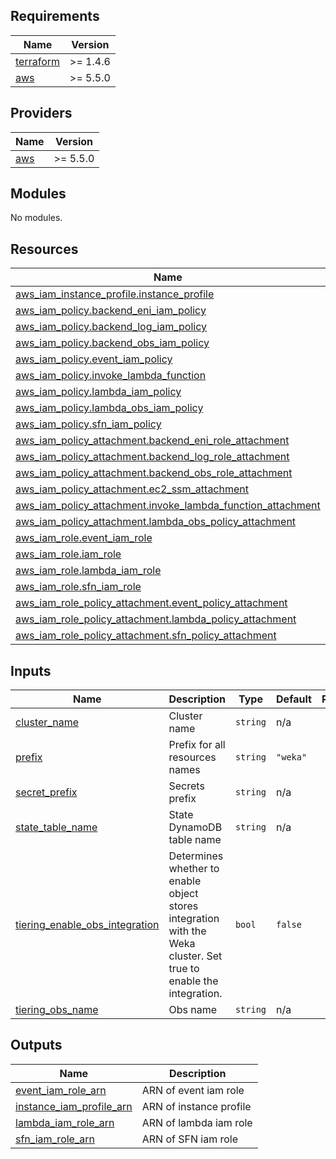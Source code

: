 <!-- BEGIN_TF_DOCS -->
## Requirements

| Name | Version |
|------|---------|
| <a name="requirement_terraform"></a> [terraform](#requirement\_terraform) | >= 1.4.6 |
| <a name="requirement_aws"></a> [aws](#requirement\_aws) | >= 5.5.0 |

## Providers

| Name | Version |
|------|---------|
| <a name="provider_aws"></a> [aws](#provider\_aws) | >= 5.5.0 |

## Modules

No modules.

## Resources

| Name | Type |
|------|------|
| [aws_iam_instance_profile.instance_profile](https://registry.terraform.io/providers/hashicorp/aws/latest/docs/resources/iam_instance_profile) | resource |
| [aws_iam_policy.backend_eni_iam_policy](https://registry.terraform.io/providers/hashicorp/aws/latest/docs/resources/iam_policy) | resource |
| [aws_iam_policy.backend_log_iam_policy](https://registry.terraform.io/providers/hashicorp/aws/latest/docs/resources/iam_policy) | resource |
| [aws_iam_policy.backend_obs_iam_policy](https://registry.terraform.io/providers/hashicorp/aws/latest/docs/resources/iam_policy) | resource |
| [aws_iam_policy.event_iam_policy](https://registry.terraform.io/providers/hashicorp/aws/latest/docs/resources/iam_policy) | resource |
| [aws_iam_policy.invoke_lambda_function](https://registry.terraform.io/providers/hashicorp/aws/latest/docs/resources/iam_policy) | resource |
| [aws_iam_policy.lambda_iam_policy](https://registry.terraform.io/providers/hashicorp/aws/latest/docs/resources/iam_policy) | resource |
| [aws_iam_policy.lambda_obs_iam_policy](https://registry.terraform.io/providers/hashicorp/aws/latest/docs/resources/iam_policy) | resource |
| [aws_iam_policy.sfn_iam_policy](https://registry.terraform.io/providers/hashicorp/aws/latest/docs/resources/iam_policy) | resource |
| [aws_iam_policy_attachment.backend_eni_role_attachment](https://registry.terraform.io/providers/hashicorp/aws/latest/docs/resources/iam_policy_attachment) | resource |
| [aws_iam_policy_attachment.backend_log_role_attachment](https://registry.terraform.io/providers/hashicorp/aws/latest/docs/resources/iam_policy_attachment) | resource |
| [aws_iam_policy_attachment.backend_obs_role_attachment](https://registry.terraform.io/providers/hashicorp/aws/latest/docs/resources/iam_policy_attachment) | resource |
| [aws_iam_policy_attachment.ec2_ssm_attachment](https://registry.terraform.io/providers/hashicorp/aws/latest/docs/resources/iam_policy_attachment) | resource |
| [aws_iam_policy_attachment.invoke_lambda_function_attachment](https://registry.terraform.io/providers/hashicorp/aws/latest/docs/resources/iam_policy_attachment) | resource |
| [aws_iam_policy_attachment.lambda_obs_policy_attachment](https://registry.terraform.io/providers/hashicorp/aws/latest/docs/resources/iam_policy_attachment) | resource |
| [aws_iam_role.event_iam_role](https://registry.terraform.io/providers/hashicorp/aws/latest/docs/resources/iam_role) | resource |
| [aws_iam_role.iam_role](https://registry.terraform.io/providers/hashicorp/aws/latest/docs/resources/iam_role) | resource |
| [aws_iam_role.lambda_iam_role](https://registry.terraform.io/providers/hashicorp/aws/latest/docs/resources/iam_role) | resource |
| [aws_iam_role.sfn_iam_role](https://registry.terraform.io/providers/hashicorp/aws/latest/docs/resources/iam_role) | resource |
| [aws_iam_role_policy_attachment.event_policy_attachment](https://registry.terraform.io/providers/hashicorp/aws/latest/docs/resources/iam_role_policy_attachment) | resource |
| [aws_iam_role_policy_attachment.lambda_policy_attachment](https://registry.terraform.io/providers/hashicorp/aws/latest/docs/resources/iam_role_policy_attachment) | resource |
| [aws_iam_role_policy_attachment.sfn_policy_attachment](https://registry.terraform.io/providers/hashicorp/aws/latest/docs/resources/iam_role_policy_attachment) | resource |

## Inputs

| Name | Description | Type | Default | Required |
|------|-------------|------|---------|:--------:|
| <a name="input_cluster_name"></a> [cluster\_name](#input\_cluster\_name) | Cluster name | `string` | n/a | yes |
| <a name="input_prefix"></a> [prefix](#input\_prefix) | Prefix for all resources names | `string` | `"weka"` | no |
| <a name="input_secret_prefix"></a> [secret\_prefix](#input\_secret\_prefix) | Secrets prefix | `string` | n/a | yes |
| <a name="input_state_table_name"></a> [state\_table\_name](#input\_state\_table\_name) | State DynamoDB table name | `string` | n/a | yes |
| <a name="input_tiering_enable_obs_integration"></a> [tiering\_enable\_obs\_integration](#input\_tiering\_enable\_obs\_integration) | Determines whether to enable object stores integration with the Weka cluster. Set true to enable the integration. | `bool` | `false` | no |
| <a name="input_tiering_obs_name"></a> [tiering\_obs\_name](#input\_tiering\_obs\_name) | Obs name | `string` | n/a | yes |

## Outputs

| Name | Description |
|------|-------------|
| <a name="output_event_iam_role_arn"></a> [event\_iam\_role\_arn](#output\_event\_iam\_role\_arn) | ARN of event iam role |
| <a name="output_instance_iam_profile_arn"></a> [instance\_iam\_profile\_arn](#output\_instance\_iam\_profile\_arn) | ARN of instance profile |
| <a name="output_lambda_iam_role_arn"></a> [lambda\_iam\_role\_arn](#output\_lambda\_iam\_role\_arn) | ARN of lambda iam role |
| <a name="output_sfn_iam_role_arn"></a> [sfn\_iam\_role\_arn](#output\_sfn\_iam\_role\_arn) | ARN of SFN iam role |
<!-- END_TF_DOCS -->
